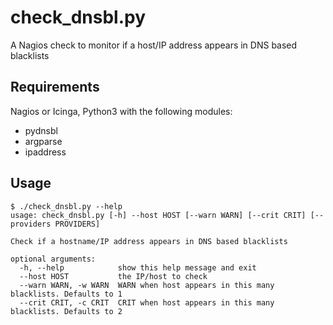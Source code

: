 # check_dnsbl.py

A Nagios check to monitor if a host/IP address appears in DNS based blacklists

## Requirements

Nagios or Icinga, Python3 with the following modules:

* pydnsbl
* argparse
* ipaddress

## Usage

```lang-none
$ ./check_dnsbl.py --help
usage: check_dnsbl.py [-h] --host HOST [--warn WARN] [--crit CRIT] [--providers PROVIDERS]

Check if a hostname/IP address appears in DNS based blacklists

optional arguments:
  -h, --help            show this help message and exit
  --host HOST           the IP/host to check
  --warn WARN, -w WARN  WARN when host appears in this many blacklists. Defaults to 1
  --crit CRIT, -c CRIT  CRIT when host appears in this many blacklists. Defaults to 2
```
